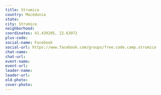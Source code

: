 ```yaml
---
title: Strumica
country: Macedonia
state: 
city: Strumica
neighborhood: 
coordinates: 41.439205, 22.63972
plus-code:
social-name: Facebook
social-url: https://www.facebook.com/groups/free.code.camp.strumica
chat-name:
chat-url:
event-name:
event-url:
leader-name:
leader-url:
old-photo: 
cover-photo:
---
```

